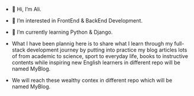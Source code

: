 - 👋 Hi, I’m Ali.
- 👀 I’m interested in FrontEnd & BackEnd Development.
- 🌱 I’m currently learning Python & Django.
  
- What I have been plannig here is to share what I learn through my full-stack development journey by putting into practice my blog articles lots of from academic to science, sport to everyday life, books to instructive contents while inspiring new English learners in different repo will be named MyBlog.

- We will reach these wealthy contex in different repo which will be named MyBlog.

<!---
yusufalidanis/yusufalidanis is a ✨ special ✨ repository because its `README.md` (this file) appears on your GitHub profile.
You can click the Preview link to take a look at your changes.
--->
